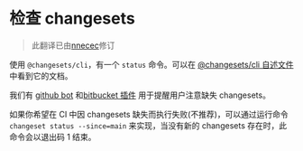 # 检查 changesets

> 此翻译已由[nnecec](https://github.com/nnecec)修订

使用 `@changesets/cli`，有一个 `status` 命令。可以在 [@changesets/cli 自述文件](https://github.com/changesets/changesets/tree/main/packages/cli#status)中看到它的文档。

我们有 [github bot](https://github.com/apps/changeset-bot) 和[bitbucket 插件](https://bitbucket.org/atlassian/atlaskit-mk-2/src/master/build/bitbucket-release-addon/) 用于提醒用户注意缺失 changesets。

如果你希望在 CI 中因 changesets 缺失而执行失败(不推荐)，可以通过运行命令 `changeset status --since=main` 来实现，当没有新的 changesets 存在时，此命令会以退出码 1 结束。
